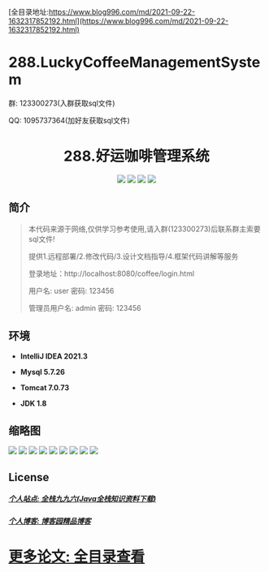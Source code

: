 [全目录地址:https://www.blog996.com/md/2021-09-22-1632317852192.html](https://www.blog996.com/md/2021-09-22-1632317852192.html)
# 288.LuckyCoffeeManagementSystem

<p>群: 123300273(入群获取sql文件)</p>
<p>QQ: 1095737364(加好友获取sql文件)</p>

<p><h1 align="center">288.好运咖啡管理系统</h1></p>


<p align="center">
	<img src="https://img.shields.io/badge/jdk-1.8-orange.svg"/>
    <img src="https://img.shields.io/badge/servlet-5.x-lightgrey.svg"/>
    <img src="https://img.shields.io/badge/layui_html-3.x-blue.svg"/>
    <img src="https://img.shields.io/badge/jdbc-5.x-yellow.svg"/>
</p>

## 简介

> 本代码来源于网络,仅供学习参考使用,请入群(123300273)后联系群主索要sql文件!
>
> 提供1.远程部署/2.修改代码/3.设计文档指导/4.框架代码讲解等服务
>
> 登录地址：http://localhost:8080/coffee/login.html
>
> 用户名: user   密码: 123456
>
> 管理员用户名: admin   密码: 123456
>


## 环境

- <b>IntelliJ IDEA 2021.3</b>

- <b>Mysql 5.7.26</b>

- <b>Tomcat 7.0.73</b>

- <b>JDK 1.8</b>





## 缩略图

![](https://img2023.cnblogs.com/blog/588112/202310/588112-20231024210704006-2106457348.png)
![](https://img2023.cnblogs.com/blog/588112/202310/588112-20231024210708924-1795188700.png)
![](https://img2023.cnblogs.com/blog/588112/202310/588112-20231024210713097-930003128.png)
![](https://img2023.cnblogs.com/blog/588112/202310/588112-20231024210716457-1999419716.png)
![](https://img2023.cnblogs.com/blog/588112/202310/588112-20231024210720289-1152050308.png)
![](https://img2023.cnblogs.com/blog/588112/202310/588112-20231024210723677-1262306386.png)
![](https://img2023.cnblogs.com/blog/588112/202310/588112-20231024210727742-1023295380.png)
![](https://img2023.cnblogs.com/blog/588112/202310/588112-20231024210731139-111276878.png)
![](https://img2023.cnblogs.com/blog/588112/202310/588112-20231024210734763-1230896280.png)





## License

##### [个人站点: 全栈九九六(Java全栈知识资料下载)](https://www.blog996.com/)
##### [个人博客: 博客园精品博客](https://www.cnblogs.com/yysbolg/)
# [更多论文: 全目录查看](https://www.blog996.com/md/2021-09-22-1632317852192.html)



